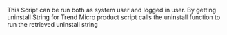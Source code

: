 This Script can be run both as system user and logged in user.
By getting uninstall String for Trend Micro product script calls the uninstall function to run the retrieved uninstall string
